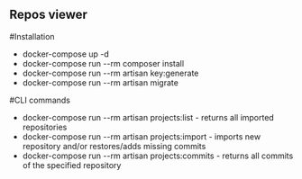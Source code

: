 ## Repos viewer

#Installation
- docker-compose up -d
- docker-compose run --rm composer install
- docker-compose run --rm artisan key:generate
- docker-compose run --rm artisan migrate

#CLI commands
- docker-compose run --rm artisan projects:list - returns all imported repositories
- docker-compose run --rm artisan projects:import - imports new repository and/or restores/adds missing commits
- docker-compose run --rm artisan projects:commits - returns all commits of the specified repository
